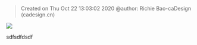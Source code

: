 


> Created on Thu Oct 22 13:03:02 2020 @author: Richie Bao-caDesign (cadesign.cn)

![](https://github.com/richieBao/python-urbanPlanning/blob/master/images/report_03_c.gif)

sdfsdfdsdf
<!--stackedit_data:
eyJoaXN0b3J5IjpbMTg3Mjg1ODYzMiw3MzA5OTgxMTZdfQ==
-->